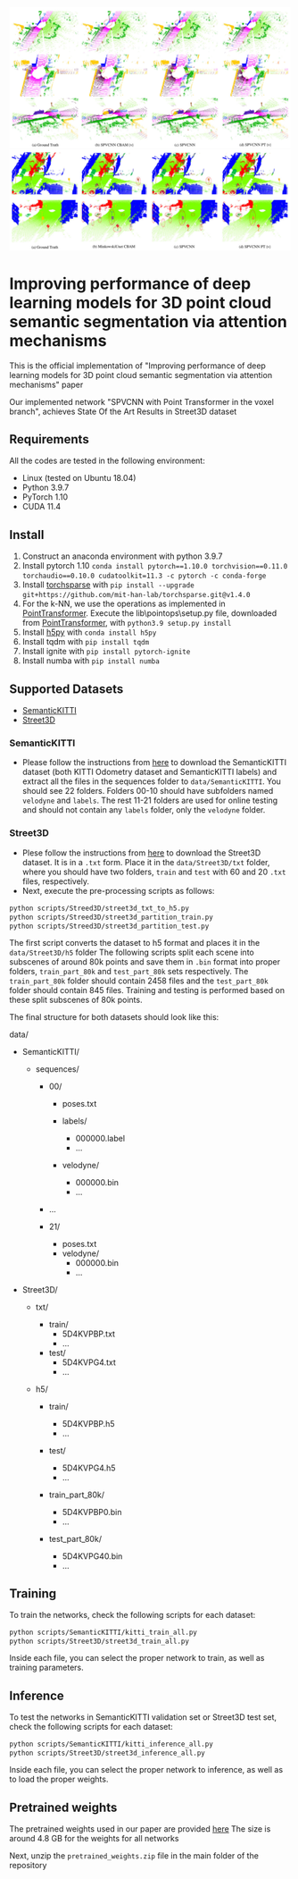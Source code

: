 ![](imgs/SemanticKITTI_viz.jpg)
![](imgs/Street3D_viz.jpg)

# Improving performance of deep learning models for 3D point cloud semantic segmentation via attention mechanisms
This is the official implementation of "Improving performance of deep learning models for 3D point cloud semantic segmentation via attention mechanisms" paper

Our implemented network "SPVCNN with Point Transformer in the voxel branch", achieves State Of the Art Results in Street3D dataset

## Requirements

All the codes are tested in the following environment:

- Linux (tested on Ubuntu 18.04)
- Python 3.9.7
- PyTorch 1.10
- CUDA 11.4



## Install 

1. Construct an anaconda environment with python 3.9.7
2. Install pytorch 1.10 `conda install pytorch==1.10.0 torchvision==0.11.0 torchaudio==0.10.0 cudatoolkit=11.3 -c pytorch -c conda-forge`
3. Install [torchsparse](https://github.com/mit-han-lab/torchsparse) with `pip install --upgrade git+https://github.com/mit-han-lab/torchsparse.git@v1.4.0`
4. For the k-NN, we use the operations as implemented in [PointTransformer](https://github.com/POSTECH-CVLab/point-transformer). Execute the lib\pointops\setup.py file, downloaded from [PointTransformer](https://github.com/POSTECH-CVLab/point-transformer),  with `python3.9 setup.py install` 
5. Install [h5py](https://docs.h5py.org/en/latest/build.html) with `conda install h5py`
6. Install tqdm with `pip install tqdm`
7. Install ignite with `pip install pytorch-ignite`
8. Install numba with `pip install numba`

## Supported Datasets
- [SemanticKITTI](http://www.semantic-kitti.org/dataset.html#download)
- [Street3D](https://kutao207.github.io/shrec2020)

### SemanticKITTI
- Please follow the instructions from [here](http://www.semantic-kitti.org/dataset.html#download) to download the SemanticKITTI dataset (both KITTI Odometry dataset and SemanticKITTI labels) and extract all the files in the sequences folder to `data/SemanticKITTI`. You should see 22 folders. Folders 00-10 should have subfolders named `velodyne` and `labels`. The rest 11-21 folders are used for online testing and should not contain any `labels` folder, only the `velodyne` folder.

### Street3D
- Plese follow the instructions from [here](https://kutao207.github.io/shrec2020) to download the Street3D dataset. It is in a `.txt` form. Place it in the `data/Street3D/txt` folder, where you should have two folders, `train` and `test` with 60 and 20 `.txt` files, respectively.
- Next, execute the pre-processing scripts as follows:
 ```
 python scripts/Streed3D/street3d_txt_to_h5.py
 python scripts/Streed3D/street3d_partition_train.py
 python scripts/Streed3D/street3d_partition_test.py
 
 ```
 The first script converts the dataset to h5 format and places it in the `data/Street3D/h5` folder
 The following scripts split each scene into subscenes of around 80k points and save them in `.bin` format into proper folders, `train_part_80k` and `test_part_80k` sets respectively. The `train_part_80k` folder should contain 2458 files and the `test_part_80k` folder should contain 845 files. Training and testing is performed based on these split subscenes of 80k points. 
 
 The final structure for both datasets should look like this:
 
 data/
 - SemanticKITTI/
   - sequences/
     - 00/
       - poses.txt
       - labels/
         - 000000.label
         - ...
         
       - velodyne/
         - 000000.bin
         - ...
         
     - ...
     
     - 21/
       - poses.txt
       - velodyne/
         - 000000.bin
         - ...
       
       
       
 - Street3D/
   - txt/
     - train/
       - 5D4KVPBP.txt
       - ...
     - test/
       - 5D4KVPG4.txt
       - ...
    
   - h5/
     - train/
       - 5D4KVPBP.h5
       - ...
       
     - test/
       - 5D4KVPG4.h5
       - ...
       
     - train_part_80k/
       - 5D4KVPBP0.bin
       - ...
       
     - test_part_80k/
       - 5D4KVPG40.bin
       - ...
       
       
## Training

To train the networks, check the following scripts for each dataset:
```
python scripts/SemanticKITTI/kitti_train_all.py
python scripts/Street3D/street3d_train_all.py
```

Inside each file, you can select the proper network to train, as well as training parameters.


## Inference

To test the networks in SemanticKITTI validation set or Street3D test set, check the following scripts for each dataset:
```
python scripts/SemanticKITTI/kitti_inference_all.py
python scripts/Street3D/street3d_inference_all.py
```
Inside each file, you can select the proper network to inference, as well as to load the proper weights.


## Pretrained weights

The pretrained weights used in our paper are provided [here](https://vc.ee.duth.gr:6960/index.php/s/iWh3sHqIwyfTAQ2)
The size is around 4.8 GB for the weights for all networks

Next, unzip the `pretrained_weights.zip` file in the main folder of the repository



